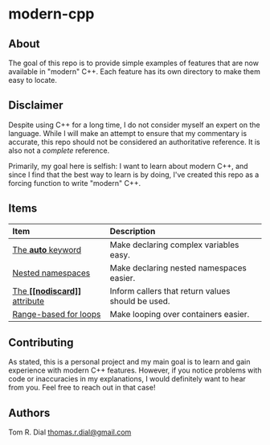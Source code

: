# modern-cpp

## About

The goal of this repo is to provide simple examples of features that are now
available in "modern" C++. Each feature has its own directory to make them
easy to locate.

## Disclaimer

Despite using C++ for a long time, I do not consider myself an expert on the
language. While I will make an attempt to ensure that my commentary is
accurate, this repo should not be considered an authoritative reference. It
is also not a *complete* reference.

Primarily, my goal here is selfish: I want to learn about modern C++, and
since I find that the best way to learn is by doing, I've created this repo
as a forcing function to write "modern" C++.

## Items
| **Item** | Description |
| :------- | :---------- |
| [The **auto** keyword](/items/auto) | Make declaring complex variables easy. | 
| [Nested namespaces](/items/nested-namespaces) | Make declaring nested namespaces easier. |
| [The **[[nodiscard]]** attribute](/items/nodiscard) | Inform callers that return values should be used. |
| [Range-based for loops](/items/ranged-for) | Make looping over containers easier. |

## Contributing

As stated, this is a personal project and my main goal is to learn and gain
experience with modern C++ features. However, if you notice problems with code
or inaccuracies in my explanations, I would definitely want to hear from you.
Feel free to reach out in that case!

## Authors
Tom R. Dial <thomas.r.dial@gmail.com>

